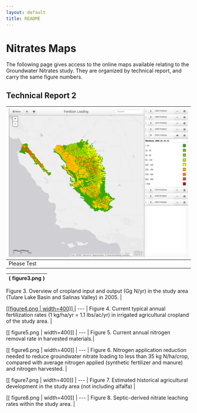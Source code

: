 ```yaml
---
layout: default
title: README
---
```


# Nitrates Maps

The following page gives access to the online maps available relating
to the Groundwater Nitrates study.  They are organized by technical
report, and carry the same figure numbers.


## Technical Report 2

 ![figure]( figure4.png ) |
 --- |
 Please Test|

( figure3.png ) |
 --- |
 Figure 3. Overview of cropland input and output (Gg N/yr) in the study area (Tulare Lake Basin and
Salinas Valley) in 2005. |

 [ [[figure4.png | width=400]] ](maps/fertilizer.html) |
 --- |
 Figure 4. Current typical annual fertilization rates (1 kg/ha/yr = 1.1 lbs/ac/yr) in irrigated agricultural cropland of the study area. |

 [[ figure5.png | width=400]] |
 --- |
 Figure 5. Current annual nitrogen removal rate in harvested materials.|

 [[ figure6.png | width=400]] |
 --- |
 Figure 6. Nitrogen application reduction needed to reduce groundwater nitrate loading to less than 35
kg N/ha/crop, compared with average nitrogen applied (synthetic fertilizer and manure) and nitrogen
harvested. |

 [[ figure7.png | width=400]] |
 --- |
 Figure 7. Estimated historical agricultural development in the study area (not including alfalfa) |

 [[ figure8.png | width=400]] |
 --- |
 Figure 8. Septic-derived nitrate leaching rates within the study area. |
